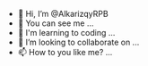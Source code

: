 - 👋 Hi, I’m @AlkarizqyRPB
- 👀 You can see me ...
- 🌱 I'm learning to coding ...
- 💞️ I’m looking to collaborate on ...
- 📫 How to you like me? ...

<!---
AlkarizqyRPB/AlkarizqyRPB is a ✨ special ✨ repository because its `README.md` (this file) appears on your GitHub profile.
You can click the Preview link to take a look at your changes.
--->
